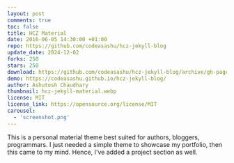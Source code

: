 ```yaml
---
layout: post
comments: true
toc: false
title: HCZ Material
date: 2016-06-05 14:30:00 +01:00
repo: https://github.com/codeasashu/hcz-jekyll-blog
update_date: 2024-12-02
forks: 250
stars: 250
download: https://github.com/codeasashu/hcz-jekyll-blog/archive/gh-pages.zip
demo: https://codeasashu.github.io/hcz-jekyll-blog/
author: Ashutosh Chaudhary
thumbnail: hcz-jekyll-material.webp
license: MIT
license_link: https://opensource.org/license/MIT
carousel:
  - 'screenshot.png'
---
```


This is a personal material theme best suited for authors, bloggers, programmars. I just needed a simple theme to showcase my portfolio, then this came to my mind. Hence, I've added a project section as well.
